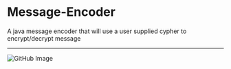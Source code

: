 # Message-Encoder
A java message encoder that will use a user supplied cypher to encrypt/decrypt message
<br />

---

<img align="center" alt="GitHub Image" src="https://mczarya.com/media/Shearwater6447YKy4y6S19693C6916.jpg" />
